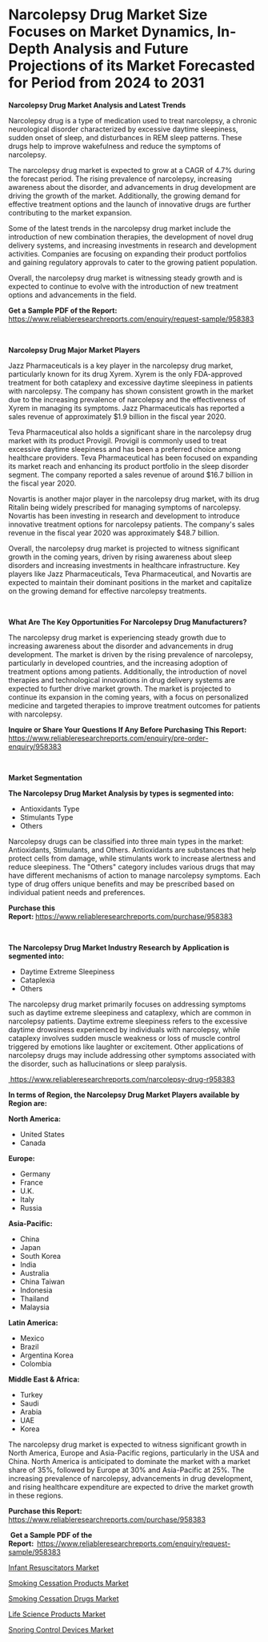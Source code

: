 <p><h1>Narcolepsy Drug Market Size Focuses on Market Dynamics, In-Depth Analysis and Future Projections of its Market Forecasted for Period from 2024 to 2031</h1></p><p><strong>Narcolepsy Drug Market Analysis and Latest Trends</strong></p>
<p><p>Narcolepsy drug is a type of medication used to treat narcolepsy, a chronic neurological disorder characterized by excessive daytime sleepiness, sudden onset of sleep, and disturbances in REM sleep patterns. These drugs help to improve wakefulness and reduce the symptoms of narcolepsy.</p><p>The narcolepsy drug market is expected to grow at a CAGR of 4.7% during the forecast period. The rising prevalence of narcolepsy, increasing awareness about the disorder, and advancements in drug development are driving the growth of the market. Additionally, the growing demand for effective treatment options and the launch of innovative drugs are further contributing to the market expansion.</p><p>Some of the latest trends in the narcolepsy drug market include the introduction of new combination therapies, the development of novel drug delivery systems, and increasing investments in research and development activities. Companies are focusing on expanding their product portfolios and gaining regulatory approvals to cater to the growing patient population.</p><p>Overall, the narcolepsy drug market is witnessing steady growth and is expected to continue to evolve with the introduction of new treatment options and advancements in the field.</p></p>
<p><strong>Get a Sample PDF of the Report:&nbsp;</strong> <a href="https://www.reliableresearchreports.com/enquiry/request-sample/958383">https://www.reliableresearchreports.com/enquiry/request-sample/958383</a></p>
<p>&nbsp;</p>
<p><strong>Narcolepsy Drug Major Market Players</strong></p>
<p><p>Jazz Pharmaceuticals is a key player in the narcolepsy drug market, particularly known for its drug Xyrem. Xyrem is the only FDA-approved treatment for both cataplexy and excessive daytime sleepiness in patients with narcolepsy. The company has shown consistent growth in the market due to the increasing prevalence of narcolepsy and the effectiveness of Xyrem in managing its symptoms. Jazz Pharmaceuticals has reported a sales revenue of approximately $1.9 billion in the fiscal year 2020.</p><p>Teva Pharmaceutical also holds a significant share in the narcolepsy drug market with its product Provigil. Provigil is commonly used to treat excessive daytime sleepiness and has been a preferred choice among healthcare providers. Teva Pharmaceutical has been focused on expanding its market reach and enhancing its product portfolio in the sleep disorder segment. The company reported a sales revenue of around $16.7 billion in the fiscal year 2020.</p><p>Novartis is another major player in the narcolepsy drug market, with its drug Ritalin being widely prescribed for managing symptoms of narcolepsy. Novartis has been investing in research and development to introduce innovative treatment options for narcolepsy patients. The company's sales revenue in the fiscal year 2020 was approximately $48.7 billion.</p><p>Overall, the narcolepsy drug market is projected to witness significant growth in the coming years, driven by rising awareness about sleep disorders and increasing investments in healthcare infrastructure. Key players like Jazz Pharmaceuticals, Teva Pharmaceutical, and Novartis are expected to maintain their dominant positions in the market and capitalize on the growing demand for effective narcolepsy treatments.</p></p>
<p>&nbsp;</p>
<p><strong>What Are The Key Opportunities For Narcolepsy Drug Manufacturers?</strong></p>
<p><p>The narcolepsy drug market is experiencing steady growth due to increasing awareness about the disorder and advancements in drug development. The market is driven by the rising prevalence of narcolepsy, particularly in developed countries, and the increasing adoption of treatment options among patients. Additionally, the introduction of novel therapies and technological innovations in drug delivery systems are expected to further drive market growth. The market is projected to continue its expansion in the coming years, with a focus on personalized medicine and targeted therapies to improve treatment outcomes for patients with narcolepsy.</p></p>
<p><strong>Inquire or Share Your Questions If Any Before Purchasing This Report:</strong> <a href="https://www.reliableresearchreports.com/enquiry/pre-order-enquiry/958383">https://www.reliableresearchreports.com/enquiry/pre-order-enquiry/958383</a></p>
<p>&nbsp;</p>
<p><strong>Market Segmentation</strong></p>
<p><strong>The Narcolepsy Drug Market Analysis by types is segmented into:</strong></p>
<p><ul><li>Antioxidants Type</li><li>Stimulants Type</li><li>Others</li></ul></p>
<p><p>Narcolepsy drugs can be classified into three main types in the market: Antioxidants, Stimulants, and Others. Antioxidants are substances that help protect cells from damage, while stimulants work to increase alertness and reduce sleepiness. The "Others" category includes various drugs that may have different mechanisms of action to manage narcolepsy symptoms. Each type of drug offers unique benefits and may be prescribed based on individual patient needs and preferences.</p></p>
<p><strong>Purchase this Report:&nbsp;</strong><a href="https://www.reliableresearchreports.com/purchase/958383">https://www.reliableresearchreports.com/purchase/958383</a></p>
<p>&nbsp;</p>
<p><strong>The Narcolepsy Drug Market Industry Research by Application is segmented into:</strong></p>
<p><ul><li>Daytime Extreme Sleepiness</li><li>Cataplexia</li><li>Others</li></ul></p>
<p><p>The narcolepsy drug market primarily focuses on addressing symptoms such as daytime extreme sleepiness and cataplexy, which are common in narcolepsy patients. Daytime extreme sleepiness refers to the excessive daytime drowsiness experienced by individuals with narcolepsy, while cataplexy involves sudden muscle weakness or loss of muscle control triggered by emotions like laughter or excitement. Other applications of narcolepsy drugs may include addressing other symptoms associated with the disorder, such as hallucinations or sleep paralysis.</p></p>
<p><a href="https://www.reliableresearchreports.com/narcolepsy-drug-r958383">&nbsp;https://www.reliableresearchreports.com/narcolepsy-drug-r958383</a></p>
<p><strong>In terms of Region, the Narcolepsy Drug Market Players available by Region are:</strong></p>
<p>
    <p> <strong> North America: </strong>
        <ul>
            <li>United States</li>
            <li>Canada</li>
        </ul>
        </p> 
    <p> <strong> Europe: </strong>
        <ul>
            <li>Germany</li>
            <li>France</li>
            <li>U.K.</li>
            <li>Italy</li>
            <li>Russia</li>
        </ul>
        </p> 
    <p> <strong> Asia-Pacific: </strong>
        <ul>
            <li>China</li>
            <li>Japan</li>
            <li>South Korea</li>
            <li>India</li>
            <li>Australia</li>
            <li>China Taiwan</li>
            <li>Indonesia</li>
            <li>Thailand</li>
            <li>Malaysia</li>
        </ul>
        </p> 
    <p> <strong> Latin America: </strong>
        <ul>
            <li>Mexico</li>
            <li>Brazil</li>
            <li>Argentina Korea</li>
            <li>Colombia</li>
        </ul>
        </p> 
    <p> <strong> Middle East & Africa: </strong>
        <ul>
            <li>Turkey</li>
            <li>Saudi</li>
            <li>Arabia</li>
            <li>UAE</li>
            <li>Korea</li>
        </ul>
    </p>
    </p>
<p><p>The narcolepsy drug market is expected to witness significant growth in North America, Europe and Asia-Pacific regions, particularly in the USA and China. North America is anticipated to dominate the market with a market share of 35%, followed by Europe at 30% and Asia-Pacific at 25%. The increasing prevalence of narcolepsy, advancements in drug development, and rising healthcare expenditure are expected to drive the market growth in these regions.</p></p>
<p><strong>Purchase this Report: </strong><a href="https://www.reliableresearchreports.com/purchase/958383">https://www.reliableresearchreports.com/purchase/958383</a></p>
<p>&nbsp;<strong>Get a Sample PDF of the Report:&nbsp;&nbsp;</strong><a href="https://www.reliableresearchreports.com/enquiry/request-sample/958383">https://www.reliableresearchreports.com/enquiry/request-sample/958383</a></p>
<p><strong></strong></p>
<p><p><a href="https://www.linkedin.com/pulse/global-infant-resuscitators-market-size-expected-reach-cagr-mtuwf?trackingId=ZaCySgxlTXuZ6vMdS1bBfg%3D%3D">Infant Resuscitators Market</a></p><p><a href="https://github.com/hlspriggs/Market-Research-Report-List-1/blob/main/smoking-cessation-products-market.md">Smoking Cessation Products Market</a></p><p><a href="https://github.com/ksleyeze/Market-Research-Report-List-1/blob/main/smoking-cessation-drugs-market.md">Smoking Cessation Drugs Market</a></p><p><a href="https://github.com/qndifksd5/Market-Research-Report-List-1/blob/main/life-science-products-market.md">Life Science Products Market</a></p><p><a href="https://github.com/dylanObrien626/Market-Research-Report-List-1/blob/main/snoring-control-devices-market.md">Snoring Control Devices Market</a></p></p>